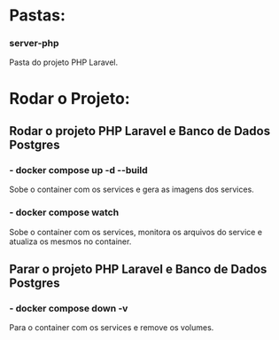 # Pastas: #


### <b>server-php</b> ### 
Pasta do projeto PHP Laravel.



# Rodar o Projeto: # 

## Rodar o projeto PHP Laravel e Banco de Dados Postgres ##
### - docker compose up -d --build ### 
Sobe o container com os services e gera as imagens dos services.

### - docker compose watch ### 
Sobe o container com os services, monitora os arquivos do service e atualiza os mesmos no container.

## Parar o projeto PHP Laravel e Banco de Dados Postgres ##
### - docker compose down -v ###
Para o container com os services e remove os volumes.




